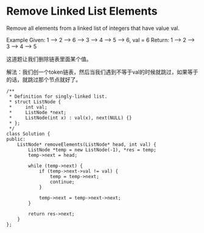 Remove Linked List Elements
===========
Remove all elements from a linked list of integers that have value val.

Example
Given: 1 --> 2 --> 6 --> 3 --> 4 --> 5 --> 6, val = 6
Return: 1 --> 2 --> 3 --> 4 --> 5

这道题让我们删除链表里面某个值。

解法：我们创一个token链表，然后当我们遇到不等于val的时候就跳过，如果等于的话，就跳过那个节点就好了。

```
/**
 * Definition for singly-linked list.
 * struct ListNode {
 *     int val;
 *     ListNode *next;
 *     ListNode(int x) : val(x), next(NULL) {}
 * };
 */
class Solution {
public:
    ListNode* removeElements(ListNode* head, int val) {
        ListNode *temp = new ListNode(-1), *res = temp;
        temp->next = head;

        while (temp->next) {
            if (temp->next->val != val) {
                temp = temp->next;
                continue;
            }

            temp->next = temp->next->next;
        }

        return res->next;
    }
};
```
